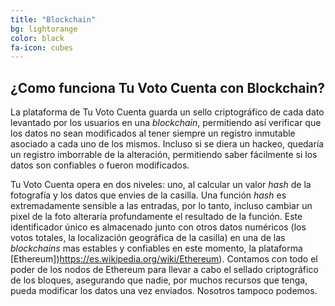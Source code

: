 ```yaml
---
title: "Blockchain"
bg: lightorange
color: black
fa-icon: cubes
---
```


## ¿Como funciona Tu Voto Cuenta con Blockchain?

La plataforma de Tu Voto Cuenta guarda un sello criptográfico de cada dato levantado por los usuarios en una *blockchain*, permitiendo así verificar que los datos no sean modificados al tener siempre un registro inmutable asociado a cada uno de los mismos. Incluso si se diera un hackeo, quedaría un registro imborrable de la alteración, permitiendo saber fácilmente si los datos son confiables o fueron modificados.

Tu Voto Cuenta opera en dos niveles: uno, al calcular un valor *hash* de la fotografía
y los datos que envies de la casilla. Una función *hash* es extremadamente sensible
a las entradas, por lo tanto, incluso cambiar un pixel de la foto alteraría profundamente
el resultado de la función. Este identificador único es almacenado junto con otros
datos numéricos (los votos totales, la localización geográfica de la casilla) en una
de las *blockchains* mas estables y confiables en este momento, la plataforma [Ethereum])https://es.wikipedia.org/wiki/Ethereum).
Contamos con todo el poder de los nodos de Ethereum para llevar a cabo el 
sellado criptográfico de los bloques, asegurando que nadie, por muchos recursos
que tenga, 
pueda modificar los datos una vez enviados. Nosotros tampoco podemos. 


